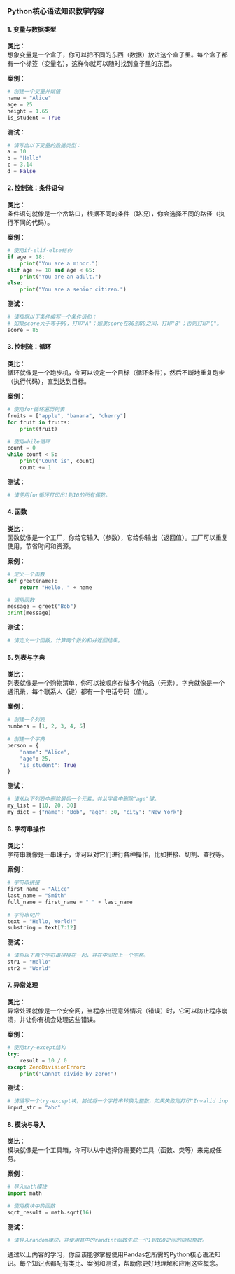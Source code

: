 ### Python核心语法知识教学内容

#### 1. 变量与数据类型

**类比**：  
想象变量是一个盒子，你可以把不同的东西（数据）放进这个盒子里。每个盒子都有一个标签（变量名），这样你就可以随时找到盒子里的东西。

**案例**：
```python
# 创建一个变量并赋值
name = "Alice"
age = 25
height = 1.65
is_student = True
```

**测试**：
```python
# 请写出以下变量的数据类型：
a = 10
b = "Hello"
c = 3.14
d = False
```

#### 2. 控制流：条件语句

**类比**：  
条件语句就像是一个岔路口，根据不同的条件（路况），你会选择不同的路径（执行不同的代码）。

**案例**：
```python
# 使用if-elif-else结构
if age < 18:
    print("You are a minor.")
elif age >= 18 and age < 65:
    print("You are an adult.")
else:
    print("You are a senior citizen.")
```

**测试**：
```python
# 请根据以下条件编写一个条件语句：
# 如果score大于等于90，打印"A"；如果score在80到89之间，打印"B"；否则打印"C"。
score = 85
```

#### 3. 控制流：循环

**类比**：  
循环就像是一个跑步机，你可以设定一个目标（循环条件），然后不断地重复跑步（执行代码），直到达到目标。

**案例**：
```python
# 使用for循环遍历列表
fruits = ["apple", "banana", "cherry"]
for fruit in fruits:
    print(fruit)

# 使用while循环
count = 0
while count < 5:
    print("Count is", count)
    count += 1
```

**测试**：
```python
# 请使用for循环打印出1到10的所有偶数。
```

#### 4. 函数

**类比**：  
函数就像是一个工厂，你给它输入（参数），它给你输出（返回值）。工厂可以重复使用，节省时间和资源。

**案例**：
```python
# 定义一个函数
def greet(name):
    return "Hello, " + name

# 调用函数
message = greet("Bob")
print(message)
```

**测试**：
```python
# 请定义一个函数，计算两个数的和并返回结果。
```

#### 5. 列表与字典

**类比**：  
列表就像是一个购物清单，你可以按顺序存放多个物品（元素）。字典就像是一个通讯录，每个联系人（键）都有一个电话号码（值）。

**案例**：
```python
# 创建一个列表
numbers = [1, 2, 3, 4, 5]

# 创建一个字典
person = {
    "name": "Alice",
    "age": 25,
    "is_student": True
}
```

**测试**：
```python
# 请从以下列表中删除最后一个元素，并从字典中删除"age"键。
my_list = [10, 20, 30]
my_dict = {"name": "Bob", "age": 30, "city": "New York"}
```

#### 6. 字符串操作

**类比**：  
字符串就像是一串珠子，你可以对它们进行各种操作，比如拼接、切割、查找等。

**案例**：
```python
# 字符串拼接
first_name = "Alice"
last_name = "Smith"
full_name = first_name + " " + last_name

# 字符串切片
text = "Hello, World!"
substring = text[7:12]
```

**测试**：
```python
# 请将以下两个字符串拼接在一起，并在中间加上一个空格。
str1 = "Hello"
str2 = "World"
```

#### 7. 异常处理

**类比**：  
异常处理就像是一个安全网，当程序出现意外情况（错误）时，它可以防止程序崩溃，并让你有机会处理这些错误。

**案例**：
```python
# 使用try-except结构
try:
    result = 10 / 0
except ZeroDivisionError:
    print("Cannot divide by zero!")
```

**测试**：
```python
# 请编写一个try-except块，尝试将一个字符串转换为整数，如果失败则打印"Invalid input"。
input_str = "abc"
```

#### 8. 模块与导入

**类比**：  
模块就像是一个工具箱，你可以从中选择你需要的工具（函数、类等）来完成任务。

**案例**：
```python
# 导入math模块
import math

# 使用模块中的函数
sqrt_result = math.sqrt(16)
```

**测试**：
```python
# 请导入random模块，并使用其中的randint函数生成一个1到100之间的随机整数。
```

通过以上内容的学习，你应该能够掌握使用Pandas包所需的Python核心语法知识。每个知识点都配有类比、案例和测试，帮助你更好地理解和应用这些概念。